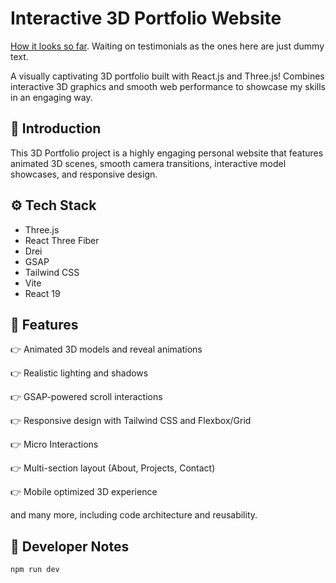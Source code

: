 # Interactive 3D Portfolio Website

[How it looks so far](https://new.fivefiftyfive.in). Waiting on testimonials as the ones here are just dummy text.

A visually captivating 3D portfolio built with React.js and Three.js! Combines interactive 3D graphics and smooth web performance to showcase my skills in an engaging way.

## 🤖 Introduction

This 3D Portfolio project is a highly engaging personal website that features animated 3D scenes, smooth camera transitions, interactive model showcases, and responsive design.

## ⚙️ Tech Stack

- Three.js
- React Three Fiber
- Drei
- GSAP
- Tailwind CSS
- Vite
- React 19

## 🔋 Features

👉 Animated 3D models and reveal animations

👉 Realistic lighting and shadows

👉 GSAP-powered scroll interactions

👉 Responsive design with Tailwind CSS and Flexbox/Grid

👉 Micro Interactions

👉 Multi-section layout (About, Projects, Contact)

👉 Mobile optimized 3D experience

and many more, including code architecture and reusability.

## 🤸 Developer Notes

`npm run dev`
